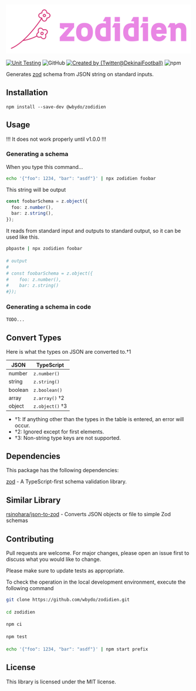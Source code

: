 ![zodidien](./logo.svg)

[![Unit Testing](https://github.com/wbydo/zodidien/actions/workflows/unit-testing.yml/badge.svg?branch=main)](https://github.com/wbydo/zodidien/actions/workflows/unit-testing.yml)
![GitHub](https://img.shields.io/github/license/wbydo/zodidien)
[![Created by (Twitter@DekinaiFootball)](https://img.shields.io/badge/created-%40wbydo-blue)](https://twitter.com/DekinaiFootball)
![npm](https://img.shields.io/npm/dt/@wbydo/zodidien)

Generates [zod](https://github.com/colinhacks/zod) schema from JSON string on standard inputs.

## Installation

```
npm install --save-dev @wbydo/zodidien
```

## Usage

!!! It does not work properly until v1.0.0 !!!

### Generating a schema

When you type this command...

```bash
echo '{"foo": 1234, "bar": "asdf"}' | npx zodidien foobar
```

This string will be output

```ts
const foobarSchema = z.object({
  foo: z.number(),
  bar: z.string(),
});
```

It reads from standard input and outputs to standard output, so it can be used like this.

```bash
pbpaste | npx zodidien foobar

# output
#
# const foobarSchema = z.object({
#    foo: z.number(),
#    bar: z.string()
#});
```

### Generating a schema in code

```
TODO...
```

## Convert Types

Here is what the types on JSON are converted to.†1

| JSON    | TypeScript      |
| ------- | --------------- |
| number  | `z.number()`    |
| string  | `z.string()`    |
| boolean | `z.boolean()`   |
| array   | `z.array()` †2  |
| object  | `z.object()` †3 |

- †1: If anything other than the types in the table is entered, an error will occur.
- †2: Ignored except for first elements.
- †3: Non-string type keys are not supported.

## Dependencies

This package has the following dependencies:

[zod](https://github.com/colinhacks/zod) - A TypeScript-first schema validation library.

## Similar Library

[rsinohara/json-to-zod](https://github.com/rsinohara/json-to-zod) - Converts JSON objects or file to simple Zod schemas

## Contributing

Pull requests are welcome. For major changes, please open an issue first to discuss what you would like to change.

Please make sure to update tests as appropriate.

To check the operation in the local development environment, execute the following command

```bash
git clone https://github.com/wbydo/zodidien.git

cd zodidien

npm ci

npm test

echo '{"foo": 1234, "bar": "asdf"}' | npm start prefix
```

## License

This library is licensed under the MIT license.
